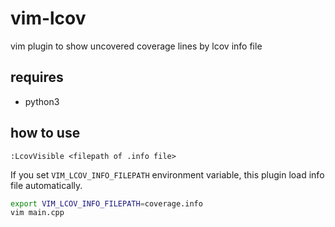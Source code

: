 # vim-lcov

vim plugin to show uncovered coverage lines by lcov info file

## requires
* python3

## how to use
```
:LcovVisible <filepath of .info file>
```

If you set `VIM_LCOV_INFO_FILEPATH` environment variable, this plugin load info file automatically.
``` bash
export VIM_LCOV_INFO_FILEPATH=coverage.info
vim main.cpp
```

